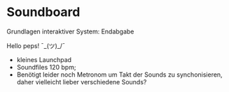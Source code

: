 # Soundboard
Grundlagen interaktiver System: Endabgabe

Hello peps! ¯\_(ツ)_/¯

- kleines Launchpad
- Soundfiles 120 bpm;
- Benötigt leider noch Metronom um Takt der Sounds zu synchonisieren, daher vielleicht lieber verschiedene Sounds?
